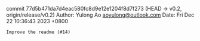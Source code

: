 commit 77d5b471da7d4eac580fc8d9e12e1204f8d7f273 (HEAD -> v0.2, origin/release/v0.2)
Author: Yulong Ao <aoyulong@outlook.com>
Date:   Fri Dec 22 10:36:43 2023 +0800

    Improve the readme (#14)